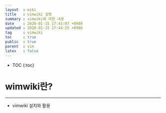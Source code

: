 ```yaml
---
layout  : wiki
title   : vimwiki 설명
summary : vimwiki에 대한 내용
date    : 2020-01-15 17:43:07 +0900
updated : 2020-01-15 17:44:25 +0900
tag     : vimwiki
toc     : true
public  : true
parent  : vim
latex   : false
---
```

* TOC
{:toc}

# wimwiki란?
---
* vimwiki 설치와 활용
